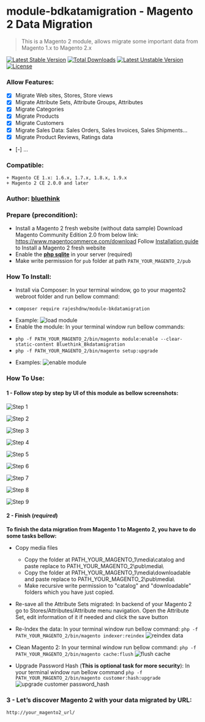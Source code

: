 # module-bdkatamigration - Magento 2 Data Migration
>This is a Magento 2 module, allows migrate some important data from Magento 1.x to Magento 2.x

[![Latest Stable Version](https://poser.pugx.org/bluethink/module-bkdatamigration/v/stable)](https://packagist.org/packages/bluethink/module-bkdatamigration) [![Total Downloads](https://poser.pugx.org/bluethink/module-bkdatamigration/downloads)](https://packagist.org/packages/bluethink/module-bkdatamigration) [![Latest Unstable Version](https://poser.pugx.org/bluethink/module-bkdatamigration/v/unstable)](https://packagist.org/packages/bluethink/module-bkdatamigration) [![License](https://poser.pugx.org/bluethink/module-bkdatamigration/license)](https://packagist.org/packages/bluethink/module-bkdatamigration)

### Allow Features:
+ [x] Migrate Web sites, Stores, Store views
+ [x] Migrate Attribute Sets, Attribute Groups, Attributes
+ [x] Migrate Categories
+ [x] Migrate Products
+ [x] Migrate Customers
+ [x] Migrate Sales Data: Sales Orders, Sales Invoices, Sales Shipments... 
+ [x] Migrate Product Reviews, Ratings data
+ [-] ...

### Compatible:
    + Magento CE 1.x: 1.6.x, 1.7.x, 1.8.x, 1.9.x
    + Magento 2 CE 2.0.0 and later
### Author: [bluethink](http://www.bluethink.in)

### Prepare (precondition):
+ Install a Magento 2 fresh website (without data sample)
Download Magento Community Edition 2.0 from below link: https://www.magentocommerce.com/download
Follow [Installation guide](http://devdocs.magento.com/guides/v2.0/install-gde/install-quick-ref.html) to Install a Magento 2 fresh website
+ Enable the **[php sqlite](http://php.net/manual/en/sqlite.installation.php)** in your server (required)
+ Make write permission for `pub` folder at path `PATH_YOUR_MAGENTO_2/pub`

### How To Install:
- Install via Composer: In your terminal window, go to your magento2 webroot folder and run bellow command:
+ `composer require rajeshdnw/module-bkdatamigration`
- Example: 
![load module](http://i.prntscr.com/adb0c005b4e141088bd96c1c61d9f7c7.png)
- Enable the module: In your terminal window run bellow commands:
+ `php -f PATH_YOUR_MAGENTO_2/bin/magento module:enable --clear-static-content Bluethink_Bkdatamigration`
+ `php -f PATH_YOUR_MAGENTO_2/bin/magento setup:upgrade`
- Examples:
![enable module](http://i.imgur.com/ksW98w8.png)

### How To Use:

#### 1 - Follow step by step by UI of this module as bellow screenshots:
![Step 1](http://i.imgur.com/aRkl3jJ.png)

![Step 2](http://i.imgur.com/LzVdz8o.png)

![Step 3](http://i.imgur.com/hkalWf2.png)

![Step 4](http://i.imgur.com/ZwWqSyE.png)

![Step 5](http://i.imgur.com/wA5vmk0.png)

![Step 6](http://i.imgur.com/wiz64NQ.png)

![Step 7](http://i.imgur.com/dKItNy9.png)

![Step 8](http://i.imgur.com/UBLb63y.png)

![Step 9](http://i.imgur.com/LwG3FwA.png)

#### 2 - Finish (_required_)
**To finish the data migration from Magento 1 to Magento 2, you have to do some tasks bellow:**
+ Copy media files
    - Copy the folder at PATH_YOUR_MAGENTO_1\media\catalog and paste replace to PATH_YOUR_MAGENTO_2\pub\media\
    - Copy the folder at PATH_YOUR_MAGENTO_1\media\downloadable and paste replace to PATH_YOUR_MAGENTO_2\pub\media\
    - Make recursive write permission to "catalog" and "downloadable" folders which you have just copied.

+ Re-save all the Attribute Sets migrated:
    In backend of your Magento 2 go to Stores/Attributes/Attribute menu navigation. 
    Open the Attribute Set, edit information of it if needed and click the save button

+ Re-Index the data: In your terminal window run bellow command:
    `php -f PATH_YOUR_MAGENTO_2/bin/magento indexer:reindex`
![reindex data](http://i.imgur.com/0rds1GB.png)

+ Clean Magento 2: In your terminal window run bellow command:
    `php -f PATH_YOUR_MAGENTO_2/bin/magento cache:flush`
![flush cache](http://i.imgur.com/pKSs0Eh.png)

+ Upgrade Password Hash (__This is optional task for more security__): In your terminal window run bellow command
    `php -f PATH_YOUR_MAGENTO_2/bin/magento customer:hash:upgrade`
![upgrade customer password_hash](http://i.imgur.com/wSkhljs.png)

### 3 - Let’s discover Magento 2 with your data migrated by URL:
    http://your_magento2_url/
